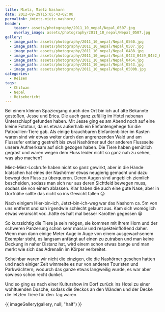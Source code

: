 ```yaml
---
title: Mietz, Mietz Nashorn
date: 2012-09-29T15:05:43+02:00
permalink: /mietz-mietz-nashorn/
header:
    teaser: assets/photography/2011_10_nepal/Nepal_0507.jpg
    overlay_image: assets/photography/2011_10_nepal/Nepal_0507.jpg
gallery:
  - image_path: assets/photography/2011_10_nepal/Nepal_0560.jpg
  - image_path: assets/photography/2011_10_nepal/Nepal_0507.jpg
  - image_path: assets/photography/2011_10_nepal/Nepal_0488.jpg
  - image_path: assets/photography/2011_10_nepal/Nepal_0423_0439_0452_0454.jpg
  - image_path: assets/photography/2011_10_nepal/Nepal_0464.jpg
  - image_path: assets/photography/2011_10_nepal/Nepal_0543.jpg
  - image_path: assets/photography/2011_10_nepal/Nepal_0500b.jpg
categories:
  - Reisen
tags:
  - Chitwan
  - Nepal
  - Reisebericht
---
```

Bei einem kleinen Spaziergang durch den Ort bin ich auf alte Bekannte gestoßen, Jesse und Erica. 
Die auch ganz zufällig im Hotel nebenan Unterschlupf gefunden haben. 
Mit Jesse ging es am Abend noch auf eine kleine Fototour, da es etwas außerhalb ein Elefantengehege für die Patroullien-Tiere gab. 
Als einige brauchbaren Elefantenbilder im Kasten waren sind wir etwas weiter durch den angrenzenden Wald und am 
Flussufer entlang gestreift bis zwei Nashörner auf der anderen Flussseite unsere Aufmerksam auf sich gezogen haben. 
Die Tiere haben gemütlich gegrast und waren wegen dem Fluss leider nicht so ganz nah zu sehen, was also machen?
 
Miez-Miez-Lockrufe haben nicht so ganz gewirkt, aber in die Hände klatschen hat eines der Nashörner etwas neugierig gemacht 
und dazu bewegt den Fluss zu überqueren. Deren Augen sind angeblich ziemlich bescheiden, 
sodass man sich nur aus deren Sichtfeld bewegen muss, sodass sie von einem ablassen. 
Klar haben die auch eine gute Nase, aber in Dorfnähe sollte das nicht so ins Gewicht fallen 😉  

Nach einigem Hier-bin-ich, Jetzt-bin-ich-weg war das Nashorn ca. 5m von uns entfernt und sah irgendwie schlecht gelaunt aus. 
Kam sich womöglich etwas verarscht vor…hätte es halt mal besser Karotten gegessen 😀

So kurzsichtig die Tiere ja sein mögen, sie kommen mit ihrem Horn und der schweren Panzerung schon sehr massiv 
und respekteinflößend daher. Wenn man dann einige Meter Auge in Auge von einem ausgewachsenem Exemplar steht, 
es langsam anfängt auf einen zu zutraben und man keine Deckung in naher Distanz hat, wird einem schon etwas bange 
und man merkt wie sich das Adrenalin im Körper verbreitet.

Scheinbar waren wir nicht die einzigen, die die Nashörner gesehen hatten und nach einiger Zeit wimmelte es nur von 
anderen Touristen und Parkwächtern, wodurch das ganze etwas langweilig wurde, es war aber sowieso schon recht dunkel.

Und so ging es nach einer Kulturshow im Dorf zurück ins Hotel zu einer wohltuenden Dusche, 
sodass die Geckos an den Wänden und der Decke die letzten Tiere für den Tag waren.

{{ imageGallery(gallery, null, "half") }}
